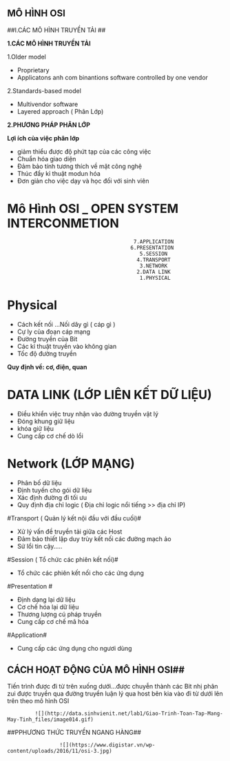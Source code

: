 ## MÔ HÌNH OSI ##

##I.CÁC MÔ HÌNH TRUYỀN TẢI ##

**1.CÁC MÔ HÌNH TRUYỀN TẢI**

1.Older model

- Proprietary
- Applicatons anh com binantions software controlled by one vendor

2.Standards-based model

- Multivendor software 
- Layered approach ( Phân Lớp)

**2.PHƯƠNG PHÁP PHÂN LỚP**

**Lợi ích của việc phân lớp**

- giảm thiểu được độ phứt tạp của các công việc
- Chuẩn hóa giao diện
- Đảm bảo tính tương thích về mặt công nghệ
- Thúc đẩy kỉ thuật modun hóa
- Đơn giản cho việc dạy và học đối với sinh viên
# Mô Hình OSI _ OPEN SYSTEM INTERCONMETION 

                                             7.APPLICATION
                                            6.PRESENTATION
                                               5.SESSION
                                              4.TRANSPORT
                                               3.NETWORK
                                              2.DATA LINK
                                               1.PHYSICAL

# Physical #

- Cách kết nối ...Nối dây gì ( cáp gì ) 
- Cự ly của đoạn cáp mạng
- Đường truyền của Bit
- Các kỉ thuật truyền vào không gian
- Tốc độ đường truyền 

**Quy định về: cơ, điện, quan**

# DATA LINK (LỚP LIÊN KẾT DỮ LIỆU) #

- Điều khiển việc truy nhận vào đường truyền vật lý 
- Đóng khung giữ liệu
- khóa giữ liệu
- Cung cấp cơ chế dò lổi

# Network (LỚP MẠNG) #

- Phân bố dữ liệu
- Định tuyến cho gói dữ liệu
- Xác định đường đi tối ưu
- Quy định địa chỉ logic ( Địa chỉ logic nổi tiếng >> địa chỉ IP)

#Transport ( Quản lý kết nội đầu với đầu cuối)#

- Xử lý vấn đề truyền tải giữa các Host
- Đảm bảo thiết lập duy trùy kết nối các đường mạch ảo
- Sử lổi tin cậy.....

#Session ( Tổ chức các phiên kết nối)#

- Tổ chức các phiên kết nối cho các ứng dụng

#Presentation #

- Định dạng lại dữ liệu
- Cơ chế hóa lại dữ liệu
- Thương lượng cú pháp truyền
- Cung cấp cơ chế mã hóa

#Application#

- Cung cấp các ứng dụng cho ngươi dùng

## CÁCH HOẠT ĐỘNG CỦA MÔ HÌNH OSI##
 
Tiến trình được đi từ trên xuống dưới...được chuyễn thành các Bit nhị phân zui được truyền qua đường truyền luận lý qua host bên kia vào đi từ dưới lên trên theo mô hình OSI

             ![](http://data.sinhvienit.net/lab1/Giao-Trinh-Toan-Tap-Mang-May-Tinh_files/image014.gif)
##PPHƯƠNG THỨC TRUYỀN NGANG HÀNG##
 
                     ![](https://www.digistar.vn/wp-content/uploads/2016/11/osi-3.jpg)
